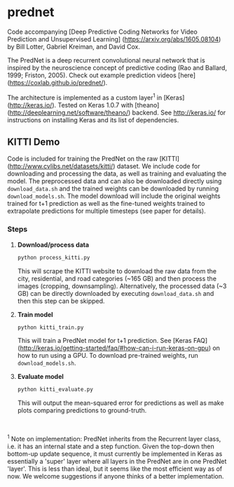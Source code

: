 # prednet

Code accompanying [Deep Predictive Coding Networks for Video Prediction and Unsupervised Learning] (https://arxiv.org/abs/1605.08104) by Bill Lotter, Gabriel Kreiman, and David Cox.

The PredNet is a deep recurrent convolutional neural network that is inspired by the neuroscience concept of predictive coding (Rao and Ballard, 1999; Friston, 2005).
Check out example prediction videos [here] (https://coxlab.github.io/prednet/).

The architecture is implemented as a custom layer<sup>1</sup> in [Keras] (http://keras.io/). Tested on Keras 1.0.7 with [theano] (http://deeplearning.net/software/theano/) backend.
See http://keras.io/ for instructions on installing Keras and its list of dependencies.

## KITTI Demo

Code is included for training the PredNet on the raw [KITTI] (http://www.cvlibs.net/datasets/kitti/) dataset.
We include code for downloading and processing the data, as well as training and evaluating the model.
The preprocessed data and can also be downloaded directly using `download_data.sh` and the trained weights can be downloaded by running `download_models.sh`.
The model download will include the original weights trained for t+1 prediction as well as the fine-tuned weights trained to extrapolate predictions for multiple timesteps (see paper for details).

### Steps
1. **Download/process data**
	```bash
	python process_kitti.py
	```
	This will scrape the KITTI website to download the raw data from the city, residential, and road categories (~165 GB) and then process the images (cropping, downsampling).
	Alternatively, the processed data (~3 GB) can be directly downloaded by executing `download_data.sh` and then this step can be skipped.
	<br>

2. **Train model**
	```bash
	python kitti_train.py
	```
	This will train a PredNet model for t+1 prediction.
	See [Keras FAQ] (http://keras.io/getting-started/faq/#how-can-i-run-keras-on-gpu) on how to run using a GPU.
	To download pre-trained weights, run `download_models.sh`.
	<br>

3. **Evaluate model**
	```bash
	python kitti_evaluate.py
	```
	This will output the mean-squared error for predictions as well as make plots comparing predictions to ground-truth.

<br>

<sup>1</sup> Note on implementation:  PredNet inherits from the Recurrent layer class, i.e. it has an internal state and a step function. Given the top-down then bottom-up update sequence, it must currently be implemented in Keras as essentially a 'super' layer where all layers in the PredNet are in one PredNet 'layer'. This is less than ideal, but it seems like the most efficient way as of now. We welcome suggestions if anyone thinks of a better implementation.  
